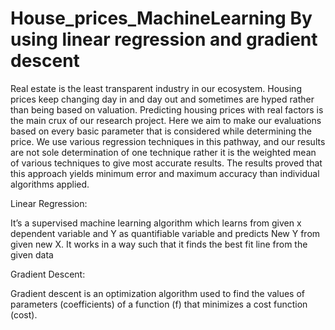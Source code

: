 # House_prices_MachineLearning By using linear regression and gradient descent

Real estate is the least transparent industry in our ecosystem. 
Housing prices keep changing day in and day out and sometimes are hyped rather than being based on valuation. Predicting housing prices with real factors is the main crux of our research project. 
Here we aim to make our evaluations based on every basic parameter that is considered while determining the price. We use various regression techniques in this pathway, and our results are not sole determination of one technique rather it is the weighted mean of various techniques to give most accurate results. The results proved that this approach yields minimum error and maximum accuracy than individual algorithms applied.

Linear Regression:

It’s a supervised machine learning algorithm which learns from given x dependent variable and Y as quantifiable variable and predicts New Y from given new X.
It works in a way such that it finds the best fit line from the given data

Gradient Descent:

Gradient descent is an optimization algorithm used to find the values of parameters (coefficients) of a function (f) that minimizes a cost function (cost).
